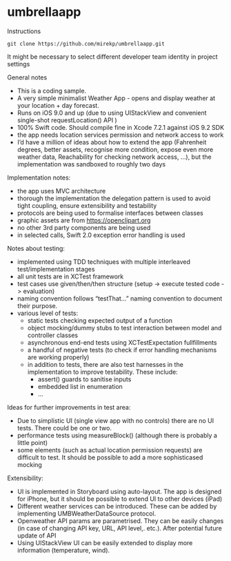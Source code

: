 # umbrellaapp
Instructions

`git clone https://github.com/mirekp/umbrellaapp.git`

It might be necessary to select different developer team identity in project settings

General notes

- This is a coding sample.
- A very simple minimalist Weather App - opens and display weather at your location + day forecast.
- Runs on iOS 9.0 and up (due to using UIStackView and convenient single-shot requestLocation() API )
- 100% Swift code. Should compile fine in Xcode 7.2.1 against iOS 9.2 SDK
- the app needs location services permission and network access to work
- I’d have a million of ideas about how to extend the app (Fahrenheit degrees, better assets, recognise more condition, expose even more weather data, Reachability for checking network access, …), but the implementation was sandboxed to roughly two days

Implementation notes:

- the app uses MVC architecture
- thorough the implementation the delegation pattern is used to avoid tight coupling, ensure extensibility and testability
- protocols are being used to formalise interfaces between classes
- graphic assets are from https://openclipart.org
- no other 3rd party components are being used
- in selected calls, Swift 2.0 exception error handling is used

Notes about testing:

  - implemented using TDD techniques with multiple interleaved test/implementation stages
  - all unit tests are in XCTest framework
  - test cases use given/then/then structure (setup -> execute tested code -> evaluation)
  - naming convention follows “testThat…” naming convention to document their purpose.
  - various level of tests:
    - static tests checking expected output of a function
    - object mocking/dummy stubs to test interaction between model and controller classes
    - asynchronous end-end tests using XCTestExpectation fullfillments
    - a handful of negative tests (to check if error handling mechanisms are working properly)
    - in addition to tests, there are also test harnesses in the implementation to improve testability. These include:
      - assert() guards to sanitise inputs
      - embedded list in enumeration
      - ...

Ideas for further improvements in test area:
  - Due to simplistic UI (single view app with no controls) there are no UI tests. There could be one or two.
  - performance tests using measureBlock() (although there is probably a little point)
  - some elements (such as actual location permission requests) are difficult to test. It should be possible to add a more sophisticased mocking

Extensibility:

  - UI is implemented in Storyboard using auto-layout. The app is designed for iPhone, but it should be possible to extend UI to other devices (iPad)
  - Different weather services can be introduced. These can be added by implementing UMBWeatherDataSource protocol.
  - Openweather API params are parametrised. They can be easily changes (in case of changing API key, URL, API level,. etc.). After potential future update of API 
  - Using UIStackView UI can be easily extended to display more information (temperature, wind). 
